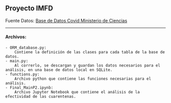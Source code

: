 ## Proyecto IMFD

Fuente Datos: [Base de Datos Covid Ministerio de Ciencias]
_________________
#### Archivos:
    - ORM_database.py:
        Contiene la definición de las clases para cada tabla de la base de datos.
    - main.py:
        Al correrlo, se descargan y guardan los datos necesarios para el análisis, en una base de datos local en SQLite. 
    - functions.py:
        Archivo python que contiene las funciones necesarias para el análisis.
    - Final_MainP2.ipynb:
        Archivo Jupyter Notebook que contiene el análisis de la efectividad de las cuarentenas.


[Base de Datos Covid Ministerio de Ciencias]: <https://github.com/MinCiencia/Datos-COVID19>

